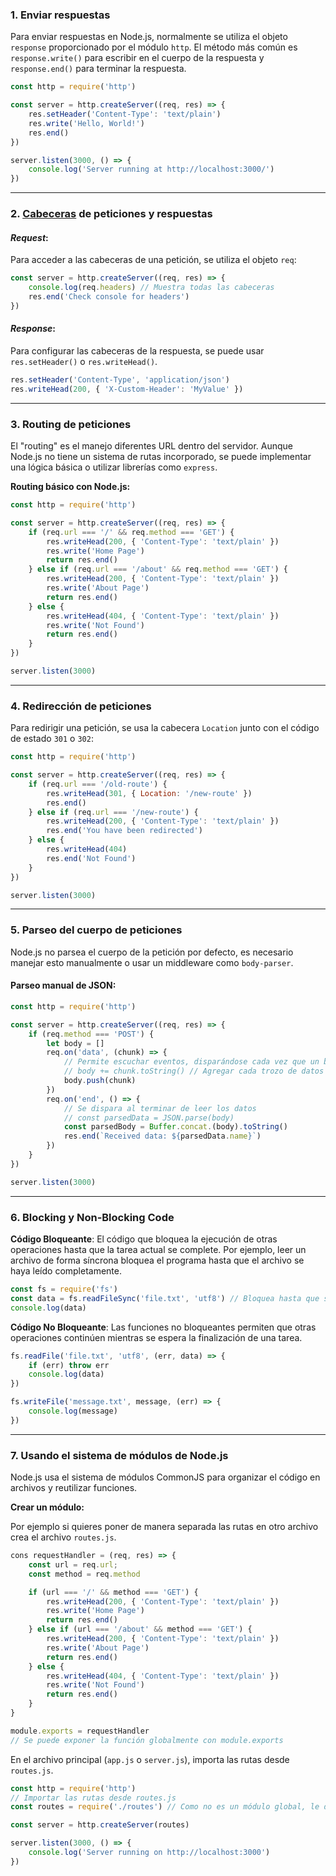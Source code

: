 ### 1. **Enviar respuestas**

Para enviar respuestas en Node.js, normalmente se utiliza el objeto `response` proporcionado por el módulo `http`. El método más común es `response.write()` para escribir en el cuerpo de la respuesta y `response.end()` para terminar la respuesta.

```js
const http = require('http')

const server = http.createServer((req, res) => {
    res.setHeader('Content-Type': 'text/plain')
    res.write('Hello, World!')
    res.end()
})

server.listen(3000, () => {
    console.log('Server running at http://localhost:3000/')
})
```

---

### 2. **[Cabeceras](https://developer.mozilla.org/en-US/docs/Web/HTTP/Headers) de peticiones y respuestas**

#### _Request_:

Para acceder a las cabeceras de una petición, se utiliza el objeto `req`:

```js
const server = http.createServer((req, res) => {
    console.log(req.headers) // Muestra todas las cabeceras
    res.end('Check console for headers')
})
```

#### _Response_:

Para configurar las cabeceras de la respuesta, se puede usar `res.setHeader()` o `res.writeHead()`.

```js
res.setHeader('Content-Type', 'application/json')
res.writeHead(200, { 'X-Custom-Header': 'MyValue' })
```

---

### 3. **Routing de peticiones**

El "routing" es el manejo diferentes URL dentro del servidor. Aunque Node.js no tiene un sistema de rutas incorporado, se puede implementar una lógica básica o utilizar librerías como `express`.

**Routing básico con Node.js:**

```js
const http = require('http')

const server = http.createServer((req, res) => {
    if (req.url === '/' && req.method === 'GET') {
        res.writeHead(200, { 'Content-Type': 'text/plain' })
        res.write('Home Page')
        return res.end()
    } else if (req.url === '/about' && req.method === 'GET') {
        res.writeHead(200, { 'Content-Type': 'text/plain' })
        res.write('About Page')
        return res.end()
    } else {
        res.writeHead(404, { 'Content-Type': 'text/plain' })
        res.write('Not Found')
        return res.end()
    }
})

server.listen(3000)
```

---

### 4. **Redirección de peticiones**

Para redirigir una petición, se usa la cabecera `Location` junto con el código de estado `301` o `302`:

```js
const http = require('http')

const server = http.createServer((req, res) => {
    if (req.url === '/old-route') {
        res.writeHead(301, { Location: '/new-route' })
        res.end()
    } else if (req.url === '/new-route') {
        res.writeHead(200, { 'Content-Type': 'text/plain' })
        res.end('You have been redirected')
    } else {
        res.writeHead(404)
        res.end('Not Found')
    }
})

server.listen(3000)
```

---

### 5. **Parseo del cuerpo de peticiones**

Node.js no parsea el cuerpo de la petición por defecto, es necesario manejar esto manualmente o usar un middleware como `body-parser`.

#### Parseo manual de JSON:

```js
const http = require('http')

const server = http.createServer((req, res) => {
    if (req.method === 'POST') {
        let body = []
        req.on('data', (chunk) => {
            // Permite escuchar eventos, disparándose cada vez que un bloque de texto está listo para ser leído
            // body += chunk.toString() // Agregar cada trozo de datos
            body.push(chunk)
        })
        req.on('end', () => {
            // Se dispara al terminar de leer los datos
            // const parsedData = JSON.parse(body)
            const parsedBody = Buffer.concat.(body).toString()
            res.end(`Received data: ${parsedData.name}`)
        })
    }
})

server.listen(3000)
```

---

### 6. **Blocking y Non-Blocking Code**

**Código Bloqueante**:
El código que bloquea la ejecución de otras operaciones hasta que la tarea actual se complete. Por ejemplo, leer un archivo de forma síncrona bloquea el programa hasta que el archivo se haya leído completamente.

```js
const fs = require('fs')
const data = fs.readFileSync('file.txt', 'utf8') // Bloquea hasta que se lea el archivo
console.log(data)
```

**Código No Bloqueante**:
Las funciones no bloqueantes permiten que otras operaciones continúen mientras se espera la finalización de una tarea.

```js
fs.readFile('file.txt', 'utf8', (err, data) => {
    if (err) throw err
    console.log(data)
})

fs.writeFile('message.txt', message, (err) => {
    console.log(message)
})
```

---

### 7. **Usando el sistema de módulos de Node.js**

Node.js usa el sistema de módulos CommonJS para organizar el código en archivos y reutilizar funciones.

**Crear un módulo:**

Por ejemplo si quieres poner de manera separada las rutas en otro archivo crea el archivo `routes.js`.

```js
cons requestHandler = (req, res) => {
    const url = req.url;
    const method = req.method

    if (url === '/' && method === 'GET') {
        res.writeHead(200, { 'Content-Type': 'text/plain' })
        res.write('Home Page')
        return res.end()
    } else if (url === '/about' && method === 'GET') {
        res.writeHead(200, { 'Content-Type': 'text/plain' })
        res.write('About Page')
        return res.end()
    } else {
        res.writeHead(404, { 'Content-Type': 'text/plain' })
        res.write('Not Found')
        return res.end()
    }
}

module.exports = requestHandler
// Se puede exponer la función globalmente con module.exports
```

En el archivo principal (`app.js` o `server.js`), importa las rutas desde `routes.js`.

```js
const http = require('http')
// Importar las rutas desde routes.js
const routes = require('./routes') // Como no es un módulo global, le decimos la localización con './'

const server = http.createServer(routes)

server.listen(3000, () => {
    console.log('Server running on http://localhost:3000')
})
```
